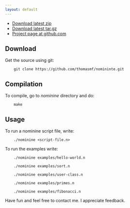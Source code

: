 ```yaml
---
layout: default
---
```


<div class="subnav">
  <ul class="nav nav-pills">
    <li><a href="https://github.com/thomasmf/nominine/zipball/master">Download latest zip</a></li>
    <li><a href="https://github.com/thomasmf/nominine/tarball/master">Download latest tar.gz</a></li>
    <li><a href="https://github.com/thomasmf/nominine/">Project page at github.com</a></li>
  </ul>
</div>

Download
---------

Get the source using git:

        git clone https://github.com/thomasmf/nomininte.git


Compilation
-----------

To compile, go to *nominine* directory and do:

        make

Usage
-----

To run a nominine script file, write:

        ./nominine <script-file.n>

To run the examples write:

        ./nominine examples/hello-world.n

        ./nominine examples/sort.n

        ./nominine examples/user-class.n

        ./nominine examples/primes.n

        ./nominine examples/fibonacci.n


Have fun and feel free to contact me. I appreciate feedback.

